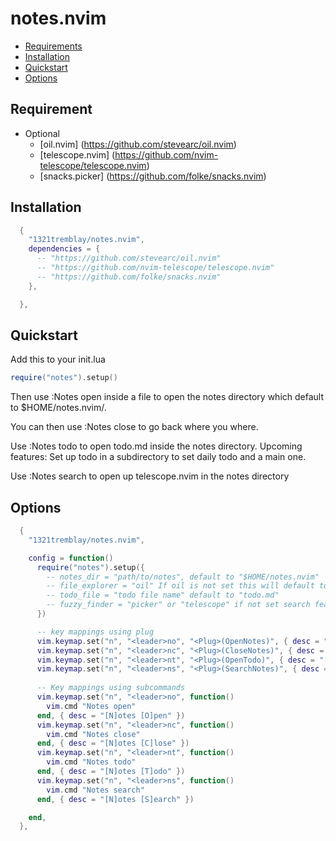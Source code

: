 # notes.nvim

<!-- TOC -->
- [Requirements](#requirements)
- [Installation](#installation)
- [Quickstart](#quickstart)
- [Options](#options)
<!-- TOC -->

## Requirement

- Optional 
  - [oil.nvim] (https://github.com/stevearc/oil.nvim)
  - [telescope.nvim] (https://github.com/nvim-telescope/telescope.nvim)
  - [snacks.picker] (https://github.com/folke/snacks.nvim)

## Installation


```lua
  {
    "1321tremblay/notes.nvim",
    dependencies = {
      -- "https://github.com/stevearc/oil.nvim"
      -- "https://github.com/nvim-telescope/telescope.nvim"
      -- "https://github.com/folke/snacks.nvim"
    },

  },

```

## Quickstart

Add this to your init.lua

```lua
require("notes").setup()
```

Then use :Notes open inside a file to open the notes directory which default to $HOME/notes.nvim/.

You can then use :Notes close to go back where you where.

Use :Notes todo to open todo.md inside the notes directory.
Upcoming features: Set up todo in a subdirectory to set daily todo and a main one.

Use :Notes search to open up telescope.nvim in the notes directory

## Options


```lua
  {
    "1321tremblay/notes.nvim",

    config = function()
      require("notes").setup({
        -- notes_dir = "path/to/notes", default to "$HOME/notes.nvim" 
        -- file_explorer = "oil" If oil is not set this will default to netrw.
        -- todo_file = "todo file name" default to "todo.md"
        -- fuzzy_finder = "picker" or "telescope" if not set search feature will not be available
      })

      -- key mappings using plug
      vim.keymap.set("n", "<leader>no", "<Plug>(OpenNotes)", { desc = "[N]otes [O]pen" })
      vim.keymap.set("n", "<leader>nc", "<Plug>(CloseNotes)", { desc = "[N]otes [C]lose" })
      vim.keymap.set("n", "<leader>nt", "<Plug>(OpenTodo)", { desc = "[N]otes [T]odo" })
      vim.keymap.set("n", "<leader>ns", "<Plug>(SearchNotes)", { desc = "[N]otes [S]earch" })
      
      -- Key mappings using subcommands
      vim.keymap.set("n", "<leader>no", function()
        vim.cmd "Notes open"
      end, { desc = "[N]otes [O]pen" })
      vim.keymap.set("n", "<leader>nc", function()
        vim.cmd "Notes close"
      end, { desc = "[N]otes [C]lose" })
      vim.keymap.set("n", "<leader>nt", function()
        vim.cmd "Notes todo"
      end, { desc = "[N]otes [T]odo" })
      vim.keymap.set("n", "<leader>ns", function()
        vim.cmd "Notes search"
      end, { desc = "[N]otes [S]earch" })

    end,
  },

```


